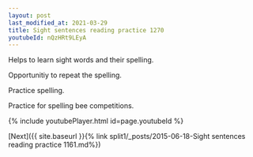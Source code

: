 ```yaml
---
layout: post
last_modified_at: 2021-03-29
title: Sight sentences reading practice 1270
youtubeId: nQzHRt9LEyA
---
```

 
 
Helps to learn sight words and their spelling.

Opportunitiy to repeat the spelling. 

Practice spelling. 
 
Practice for spelling bee competitions. 
 
{% include youtubePlayer.html id=page.youtubeId %}
 
 

[Next]({{ site.baseurl }}{% link  split1/_posts/2015-06-18-Sight sentences reading practice 1161.md%})
 
